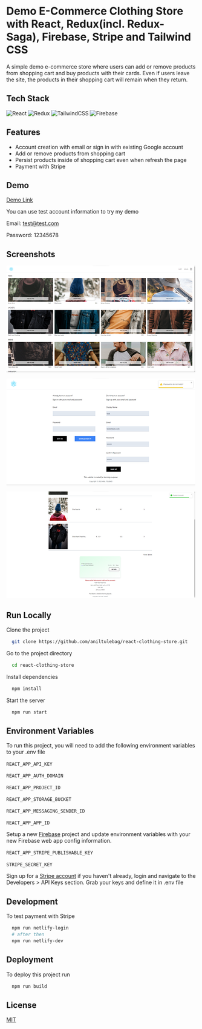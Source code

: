 # Demo E-Commerce Clothing Store with React, Redux(incl. Redux-Saga), Firebase, Stripe and Tailwind CSS

A simple demo e-commerce store where users can add or remove products from shopping cart and buy products with their cards. Even if users leave the site, the products in their shopping cart will remain when they return.

## Tech Stack

<p align="left">
<img src="https://raw.githubusercontent.com/danielcranney/readme-generator/main/public/icons/skills/react-colored.svg" width="36" height="36" alt="React" title="React JS" />
<img src="https://raw.githubusercontent.com/danielcranney/readme-generator/main/public/icons/skills/redux-colored.svg" width="36" height="36" alt="Redux" title="Redux" />
<img src="https://raw.githubusercontent.com/danielcranney/readme-generator/main/public/icons/skills/tailwindcss-colored.svg" width="36" height="36" alt="TailwindCSS" title="Tailwind CSS"/>
<img src="https://raw.githubusercontent.com/danielcranney/readme-generator/main/public/icons/skills/firebase-colored.svg" width="36" height="36" alt="Firebase" title="Firebase" />
</p>

## Features

- Account creation with email or sign in with existing Google account
- Add or remove products from shopping cart
- Persist products inside of shopping cart even when refresh the page
- Payment with Stripe

## Demo

[Demo Link](https://bright-alpaca-35a3de.netlify.app/)

You can use test account information to try my demo

Email: test@test.com

Password: 12345678

## Screenshots

![App Screenshot](screenshot-1.png)

![App Screenshot](screenshot-2.png)

![App Screenshot](screenshot-3.png)

## Run Locally

Clone the project

```bash
  git clone https://github.com/aniltulebag/react-clothing-store.git
```

Go to the project directory

```bash
  cd react-clothing-store
```

Install dependencies

```bash
  npm install
```

Start the server

```bash
  npm run start
```

## Environment Variables

To run this project, you will need to add the following environment variables to your .env file

`REACT_APP_API_KEY`

`REACT_APP_AUTH_DOMAIN`

`REACT_APP_PROJECT_ID`

`REACT_APP_STORAGE_BUCKET`

`REACT_APP_MESSAGING_SENDER_ID`

`REACT_APP_APP_ID`

Setup a new [Firebase](https://console.firebase.google.com/) project and update environment variables with your new Firebase web app config information.

`REACT_APP_STRIPE_PUBLISHABLE_KEY`

`STRIPE_SECRET_KEY`

Sign up for a [Stripe account](https://dashboard.stripe.com) if you haven't already, login and navigate to the Developers > API Keys section. Grab your keys and define it in .env file

## Development

To test payment with Stripe

```bash
  npm run netlify-login
  # after then
  npm run netlify-dev
```

## Deployment

To deploy this project run

```bash
  npm run build
```

## License

[MIT](https://choosealicense.com/licenses/mit/)
